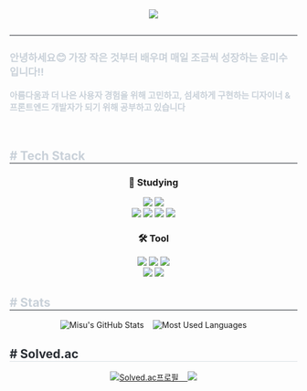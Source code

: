 <div align= "center">
    <img src="https://capsule-render.vercel.app/api?type=rounded&color=0D1116&height=130&text=🌱%20Welcome%20to%20%20Misu's%20Github&animation=fadeIn&fontColor=FFFFFF&fontSize=50&section=header"/>
    </div>
    <div align="center"> 
    <h2 style="border-bottom: 1px solid #21262d; color: #c9d1d9;"></h2>
    <div style="font-weight: 700; font-size: 15px; text-align: left; color: #c9d1d9;">
        <h3>안녕하세요😊 가장 작은 것부터 배우며 매일 조금씩 성장하는 윤미수 입니다!!</h3>
        <p>아름다움과 더 나은 사용자 경험을 위해 고민하고, 섬세하게 구현하는 <b>디자이너 & 프론트엔드 개발자</b>가 되기 위해 공부하고 있습니다</p>
        <br/>
    </div>
    </div>
    <div style="text-align: left;">
    <h2 style="border-bottom: 1px solid #21262d; color: #c9d1d9;"> # Tech Stack </h2>
    <div  align= "center">
          <h3>📖 Studying</h3>
          <img src="https://img.shields.io/badge/C-A8B9CC?style=for-the-badge&logo=C&logoColor=white">
          <img src="https://img.shields.io/badge/Python-3776AB?style=for-the-badge&logo=Python&logoColor=white">
          <br/>
          <img src="https://img.shields.io/badge/HTML5-E34F26?style=for-the-badge&logo=HTML5&logoColor=white">
          <img src="https://img.shields.io/badge/CSS3-1572B6?style=for-the-badge&logo=CSS3&logoColor=white">
          <img src="https://img.shields.io/badge/Javascript-F7DF1E?style=for-the-badge&logo=Javascript&logoColor=white">
          <img src="https://img.shields.io/badge/React-61DAFB?style=for-the-badge&logo=React&logoColor=black">
          </div>
          <div  align= "center">
          <h3>🛠️ Tool</h3>
          <img src="https://img.shields.io/badge/Figma-F24E1E?style=for-the-badge&logo=Figma&logoColor=white">
          <img src="https://img.shields.io/badge/Photoshop-001E36?style=for-the-badge&logo=Photoshop&logoColor=blue">
          <img src="https://img.shields.io/badge/Illustrator-330000?style=for-the-badge&logo=Illustrator&logoColor=orange">
          <br/>
          <img src="https://img.shields.io/badge/github-181717.svg?style=for-the-badge&logo=github&logoColor=white"/>
          <img src="https://img.shields.io/badge/Notion-F3F3F3.svg?style=for-the-badge&logo=notion&logoColor=black"/>
          </div>
    </div>
    <div style="text-align: left;"> 
    <h2 style="border-bottom: 1px solid #21262d; color: #c9d1d9;"> # Stats </h2> <div align= "center">
        <img src="https://github-readme-stats.vercel.app/api?username=yoonmisu&layout=compact&show_icons=true&theme=dark&custom_title=🌱Misu's%20GitHub%20Stats&custom_theme=%7B%22background%22%3A%22000000%22%2C%22title%22%3A%22e9ffde%22%2C%22text%22%3A%22f3ffea%22%2C%22icon%22%3A%22e9ffde%22%7D" alt="Misu's GitHub Stats" />
&nbsp;&nbsp;
<img src="https://github-readme-stats.vercel.app/api/top-langs/?username=yoonmisu&layout=compact&theme=dark&custom_theme=%7B%22background%22%3A%22000000%22%2C%22title%22%3A%22e9ffde%22%2C%22text%22%3A%22f3ffea%22%7D"alt="Most Used Languages" />
    <br/>
    </div>
    <div style="text-align: left;"> 
      <h2 style="border-bottom: 1px solid #d8dee4; color: #282d33;"> # Solved.ac </h2>
      <div align="center">
        <p><a href="https://solved.ac/ymisu">
            <img src="http://mazassumnida.wtf/api/v2/generate_badge?boj=ymisu"alt="Solved.ac프로필">
                &nbsp;&nbsp;
            <img src="http://mazandi.herokuapp.com/api?handle=ymisu&theme=dark">
        </a></p>
      </div>
    </div>
